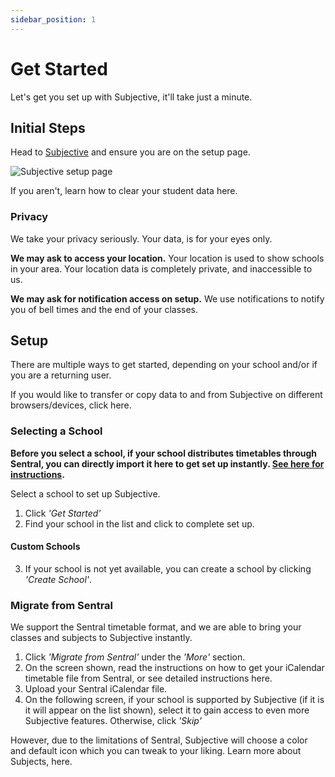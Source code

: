 ```yaml
---
sidebar_position: 1
---
```


# Get Started
Let's get you set up with Subjective, it'll take just a minute.

## Initial Steps

Head to [Subjective](https://app.subjective.school) and ensure you are on the setup page.

![Subjective setup page](/img/select-page.png)

If you aren't, learn how to clear your student data here.

### Privacy
We take your privacy seriously. Your data, is for your eyes only.

**We may ask to access your location.** Your location is used to show schools in your area. Your location data is completely private, and inaccessible to us.

**We may ask for notification access on setup.** We use notifications to notify you of bell times and the end of your classes.

## Setup

There are multiple ways to get started, depending on your school and/or if you are a returning user.

If you would like to transfer or copy data to and from Subjective on different browsers/devices, click here.

### Selecting a School

**Before you select a school, if your school distributes timetables through Sentral, you can directly import it here to get set up instantly. [See here for instructions](#migrate-from-sentral).**

Select a school to set up Subjective.

1. Click *'Get Started'*
2. Find your school in the list and click to complete set up.

#### Custom Schools
3. If your school is not yet available, you can create a school by clicking *'Create School'*.

### Migrate from Sentral

We support the Sentral timetable format, and we are able to bring your classes and subjects to Subjective instantly.

1. Click *'Migrate from Sentral'* under the *'More'* section.
2. On the screen shown, read the instructions on how to get your iCalendar timetable file from Sentral, or see detailed instructions here.
3. Upload your Sentral iCalendar file.
4. On the following screen, if your school is supported by Subjective (if it is it will appear on the list shown), select it to gain access to even more Subjective features. Otherwise, click *'Skip'*

However, due to the limitations of Sentral, Subjective will choose a color and default icon which you can tweak to your liking.
Learn more about Subjects, here.

